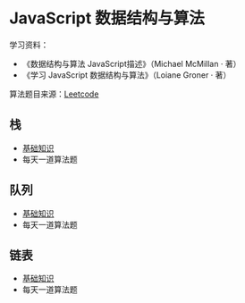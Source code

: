 # JavaScript 数据结构与算法

学习资料：
- 《数据结构与算法 JavaScript描述》（Michael McMillan · 著）
- 《学习 JavaScript 数据结构与算法》（Loiane Groner · 著）

算法题目来源：[Leetcode](https://leetcode-cn.com/)

## 栈

- [基础知识](https://github.com/aimeefe/algorithms/tree/master/stack)
- 每天一道算法题

## 队列

- [基础知识](https://github.com/aimeefe/algorithms/tree/master/queue)
- 每天一道算法题

## 链表

- [基础知识](https://github.com/aimeefe/algorithms/tree/master/linkedList)
- 每天一道算法题
